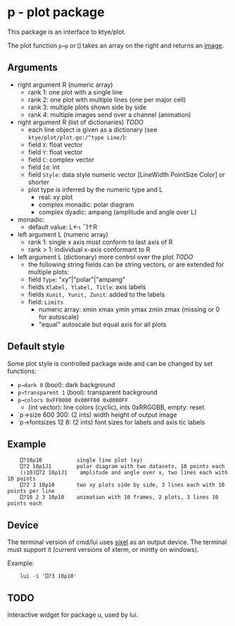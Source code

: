 # p - plot package

This package is an interface to ktye/plot.

The plot function `p→p` or `⌼` takes an array on the right and returns an [image](../../apl/image.go).

## Arguments
- right argument R (numeric array)
	- rank 1: one plot with a single line
	- rank 2: one plot with multiple lines (one per major cell)
	- rank 3: multiple plots shown side by side
	- rank 4: multiple images send over a channel (animation)
- right argument R (list of dictionaries) *TODO*
	- each line object is given as a dictionary (see `ktye/plot/plot.go:/^type Line/`):
	- field `X`: float vector
	- field `Y`: float vector
	- field `C`: complex vector
	- field `Id`: int
	- field `Style`: data style numeric vector [LineWidth PointSize Color] or shorter
	- plot type is inferred by the numeric type and L
		- real: xy plot
		- complex monadic: polar diagram
		- complex dyadic: ampang (amplitude and angle over L)
- monadic:
	- default value: L←⍳ ¯1↑R
- left argument L (numeric array)
	- rank 1: single x axis must conform to last axis of R
	- rank > 1: individual x-axis conformant to R
- left argument L (dictionary) more control over the plot *TODO*
	- the following string fields can be string vectors, or are extended for multiple plots:
	- field `Type`: "xy"|"polar"|"ampang"
	- fields `Xlabel, Ylabel, Title`: axis labels
	- fields `Xunit, Yunit, Zunit`: added to the labels
	- field: `Limits`
		- numeric array: xmin xmax ymin ymax zmin zmax (missing or 0 for autoscale)
		- "equal" autoscale but equal axis for all plots
	
## Default style
Some plot style is controlled package wide and can be changed by set functions:
- `p→dark 0` (bool): dark background
- `p→transparent 1` (bool): transparent background
- `p→colors 0xFF0000 0x00FF00 0x0000FF` 
	- (int vector): line colors (cyclic), ints 0xRRGGBB, empty: reset
- `p→size 600 300: (2 ints) width height of output image
- `p→fontsizes 12 8: (2 ints) font sizes for labels and axis tic labels

## Example
```
	⌼?10⍴10           single line plot (xy)
	⌼?2 10⍴1J1        polar diagram with two datasets, 10 points each
	(⍳10)⌼?2 10⍴1J1    amplitude and angle over x, two lines each with 10 points
	⌼?2 3 10⍴10       two xy plots side by side, 3 lines each with 10 points per line
	⌼?10 2 3 10⍴10    animation with 10 frames, 2 plots, 3 lines 10 points each
```

## Device
The terminal version of cmd/lui uses [sixel](https://en.wikipedia.org/wiki/Sixel) as an output device.
The terminal must support it (current versions of xterm, or mintty on windows).

Example:
```
	lui -i '⌼?3 10⍴10'
```

## TODO
Interactive widget for package u, used by lui.

